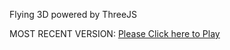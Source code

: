 Flying 3D powered by ThreeJS

MOST RECENT VERSION: [Please Click here to Play](https://rawcdn.githack.com/alperenbutun/Flying-3d/efe3ce2/index.html)
